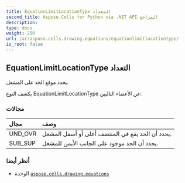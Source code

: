```yaml
---
title: EquationLimitLocationType التعداد
second_title: Aspose.Cells for Python via .NET API المراجع
description:
type: docs
weight: 250
url: /ar/aspose.cells.drawing.equations/equationlimitlocationtype/
is_root: false
---
```

##  EquationLimitLocationType التعداد
يحدد موقع الحد على المشغل.



يكشف النوع EquationLimitLocationType عن الأعضاء التاليين:

###  مجالات
| مجال| وصف|
| :- | :- |
| UND_OVR | يحدد أن الحد يقع في المنتصف أعلى أو أسفل المشغل.|
| SUB_SUP | يحدد أن الحد موجود على الجانب الأيمن للمشغل.|



###  أنظر أيضا
* الوحدة [`aspose.cells.drawing.equations`](..)
